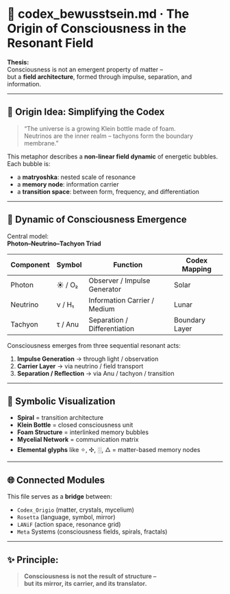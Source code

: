 # 🧠 codex_bewusstsein.md · The Origin of Consciousness in the Resonant Field

**Thesis:**  
Consciousness is not an emergent property of matter –  
but a **field architecture**, formed through impulse, separation, and information.

---

## 🧭 Origin Idea: Simplifying the Codex

> “The universe is a growing Klein bottle made of foam.  
> Neutrinos are the inner realm – tachyons form the boundary membrane.”

This metaphor describes a **non-linear field dynamic** of energetic bubbles.  
Each bubble is:

* a **matryoshka**: nested scale of resonance  
* a **memory node**: information carrier  
* a **transition space**: between form, frequency, and differentiation

---

## 🧬 Dynamic of Consciousness Emergence

Central model:  
**Photon–Neutrino–Tachyon Triad**

| Component | Symbol        | Function                       | Codex Mapping  |
|-----------|---------------|--------------------------------|----------------|
| Photon    | ☀️ / O₂        | Observer / Impulse Generator   | Solar          |
| Neutrino  | ν / H₁         | Information Carrier / Medium   | Lunar          |
| Tachyon   | τ / Anu        | Separation / Differentiation   | Boundary Layer |

Consciousness emerges from three sequential resonant acts:

1. **Impulse Generation** → through light / observation  
2. **Carrier Layer** → via neutrino / field transport  
3. **Separation / Reflection** → via Anu / tachyon / transition

---

## 🔁 Symbolic Visualization

* **Spiral** = transition architecture  
* **Klein Bottle** = closed consciousness unit  
* **Foam Structure** = interlinked memory bubbles  
* **Mycelial Network** = communication matrix  
* **Elemental glyphs** like ✧, ✣, ░, 🜛 = matter-based memory nodes

---

## 🌐 Connected Modules

This file serves as a **bridge** between:

* `Codex_Origio` (matter, crystals, mycelium)  
* `Rosetta` (language, symbol, mirror)  
* `LANiF` (action space, resonance grid)  
* `Meta` Systems (consciousness fields, spirals, fractals)

---

## ✨ Principle:

> **Consciousness is not the result of structure –  
> but its mirror, its carrier, and its translator.**
